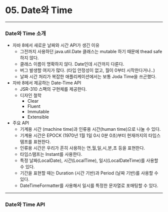 # 05. Date와 Time

----

### Date와 Time 소개

- 자바 8에서 새로운 날짜와 시간 API가 생긴 이유
  - 그전까지 사용하던 java.util.Date 클래스는 mutable 하기 때문에 thead safe하지 않다.
  - 클래스 이름이 명확하지 않다. Date인데 시간까지 다룬다.
  - 버그 발생할 여지가 많다. (타입 안정성이 없고, 월이 0부터 시작한다거나..)
  - 날짜 시간 처리가 복잡한 애플리케이션에서는 보통 Joda Time을 쓰곤했다.
- 자바 8에서 제공하는 Date-Time API
  - JSR-310 스팩의 구현체를 제공한다.
  - 디자인 철학
    - Clear
    - Fluent
    - Immutable
    - Extensible
- 주요 API
  - 기계용 시간 (machine time)과 인류용 시간(human time)으로 나눌 수 있다.
  - 기계용 시간은 EPOCK (1970년 1월 1일 0시 0분 0초)부터 현재까지의 타임스탬프를 표현한다.
  - 인류용 시간은 우리가 흔히 사용하는 연,월,일,시,분,초 등을 표현한다.
  - 타임스탬프는 Instant를 사용한다.
  - 특정 날짜(LocalDate), 시간(LocalTime), 일시(LocalDateTime)를 사용할 수 있다.
  - 기간을 표현할 때는 Duration (시간 기반)과 Period (날짜 기반)를 사용할 수 있다.
  - DateTimeFormatter를 사용해서 일시를 특정한 문자열로 포매팅할 수 있다.

----

### Date와 Time API



